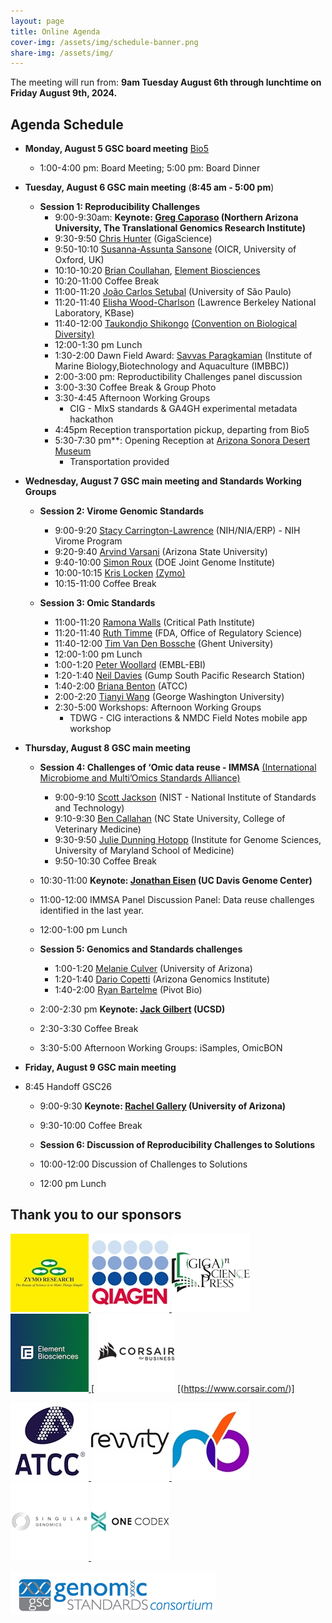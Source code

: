 ```yaml
---
layout: page
title: Online Agenda
cover-img: /assets/img/schedule-banner.png
share-img: /assets/img/
---
```


The meeting will run from: 
     **9am Tuesday August 6th through lunchtime on Friday August 9th, 2024.**

## Agenda Schedule 

* **Monday, August 5 GSC board meeting** [Bio5](https://bio5.org/)
    * 1:00-4:00 pm: Board Meeting; 5:00 pm: Board Dinner

* **Tuesday, August 6 GSC main meeting** (**8:45 am - 5:00 pm**) 
  * **Session 1: Reproducibility Challenges**
    * 9:00-9:30am: **Keynote: [Greg Caporaso](https://www.tgen.org/faculty-profiles/j-gregory-caporaso/) (Northern Arizona University, The Translational Genomics Research Institute)**
    * 9:30-9:50 [Chris Hunter](https://www.linkedin.com/in/chr1shunter/) (GigaScience) 
    * 9:50-10:10 [Susanna-Assunta Sansone](https://eng.ox.ac.uk/people/susanna-assunta-sansone/) (OICR, University
      of Oxford, UK)
    * 10:10-10:20 [Brian Coullahan](https://www.linkedin.com/in/brian-coullahan-b42b5a1/), [Element Biosciences](https://www.elementbiosciences.com)
    * 10:20-11:00	Coffee Break
    * 11:00-11:20 [João Carlos Setubal](https://www.iq.usp.br/setubal/index-en.html) (University of São Paulo)
    * 11:20-11:40 [Elisha Wood-Charlson](https://www.kbase.us/team/) (Lawrence Berkeley National Laboratory, KBase)
    * 11:40-12:00 [Taukondjo Shikongo](https://enb.iisd.org/10-years-nagoya-protocol-successes-challenges-looking-forward) [(Convention on Biological Diversity)](https://www.cbd.int)
    * 12:00-1:30 pm 	Lunch
    * 1:30-2:00 Dawn Field Award: [Savvas Paragkamian](https://imbbc.hcmr.gr/user/s-paragkamian/) (Institute of Marine Biology,Biotechnology and Aquaculture (IMBBC))
    * 2:00-3:00 pm: Reproductibility Challenges panel discussion
    * 3:00-3:30	Coffee Break & Group Photo
    * 3:30-4:45	Afternoon Working Groups  
       * CIG - MIxS standards & GA4GH experimental metadata hackathon
    * 4:45pm	  Reception transportation pickup, departing from Bio5 
    * 5:30-7:30 pm**: Opening Reception at [Arizona Sonora Desert Museum](https://desertmuseum.org/)
       * Transportation provided
         
* **Wednesday, August 7 GSC main meeting and Standards Working Groups** 
  * **Session 2: Virome Genomic Standards**
    * 9:00-9:20 [Stacy Carrington-Lawrence](https://www.nia.nih.gov/about/staff/carrington-lawrence-stacy) (NIH/NIA/ERP) - NIH Virome
      Program
    * 9:20-9:40 [Arvind Varsani](https://search.asu.edu/profile/3050059) (Arizona State University)
    * 9:40-10:00 [Simon Roux](https://jgi.doe.gov/our-science/scientists-jgi/simon-roux/) (DOE Joint Genome
      Institute)
    * 10:00-10:15 [Kris Locken](https://www.linkedin.com/in/kristopher-locken-a5a071a3/) [(Zymo)](https://www.zymoresearch.com)
    * 10:15-11:00	Coffee Break 

  * **Session 3: Omic Standards**
    * 11:00-11:20 [Ramona Walls](https://www.linkedin.com/in/ramona-walls-41aa7599/) (Critical Path Institute)
    * 11:20-11:40 [Ruth Timme](https://www.linkedin.com/in/ruth-e-timme-2615248/) (FDA, Office of Regulatory Science)
    * 11:40-12:00 [Tim Van Den Bossche](https://www.linkedin.com/in/vandenbosschetim) (Ghent University)
    * 12:00-1:00 pm	Lunch
    * 1:00-1:20 [Peter Woollard](https://www.embl.org/people/person/peter-woollard/) (EMBL-EBI)
    * 1:20-1:40 [Neil Davies](https://www.moorea.berkeley.edu/people/Neil-Davies) (Gump South Pacific Research
      Station)
    * 1:40-2:00 [Briana Benton](https://www.atcc.org/blogs/2024/taxonomic-classification-can-sometimes-be-a-strain) (ATCC)
    * 2:00-2:20	[Tianyi Wang](https://www.linkedin.com/in/tianyi-wang-3432429a/) (George Washington University)
    * 2:30-5:00 Workshops: Afternoon Working Groups
       * TDWG - CIG interactions & NMDC  Field Notes mobile app workshop
      
* **Thursday, August 8 GSC main meeting**
  * **Session 4: Challenges of ‘Omic data reuse - IMMSA** [(International Microbiome and Multi’Omics
      Standards Alliance)](https://www.microbialstandards.org/home) 
    * 9:00-9:10 [Scott Jackson](https://www.nist.gov/people/scott-jackson) (NIST - National Institute of Standards
      and Technology)
    * 9:10-9:30 [Ben Callahan](https://cvm.ncsu.edu/people/bcallah/) (NC State University, College of Veterinary
      Medicine)
    * 9:30-9:50 [Julie Dunning Hotopp](https://www.medschool.umaryland.edu/profiles/dunning-hotopp-julie-c/) (Institute for Genome Sciences, University of Maryland School of Medicine)
    * 9:50-10:30	Coffee Break
      
  * 10:30-11:00	**Keynote: [Jonathan Eisen](https://biology.ucdavis.edu/people/jonathan-eisen) (UC Davis Genome Center)**
  * 11:00-12:00 IMMSA Panel Discussion Panel: Data reuse challenges identified in the last year.
  * 12:00-1:00 pm	Lunch
    
  * **Session 5: Genomics and Standards challenges**
    * 1:00-1:20 [Melanie Culver](https://nature.arizona.edu/melanie-culver) (University of Arizona)
    * 1:20-1:40 [Dario Copetti](https://www.linkedin.com/in/dario-copetti-65ba528/) (Arizona Genomics Institute)
    * 1:40-2:00 [Ryan Bartelme](https://www.linkedin.com/in/ryan-bartelme/) (Pivot Bio)

  * 2:00-2:30 pm **Keynote: [Jack Gilbert](https://gilbertlab.ucsd.edu/) (UCSD)**
  * 2:30-3:30	Coffee Break
  * 3:30-5:00 Afternoon Working Groups: iSamples, OmicBON
   
 
* **Friday, August 9 GSC main meeting**
* 8:45 		Handoff GSC26
  * 9:00-9:30 **Keynote: [Rachel Gallery](https://nature.arizona.edu/rachel-gallery) (University of Arizona)**
  * 9:30-10:00	Coffee Break
    
  * **Session 6: Discussion of Reproducibility Challenges to Solutions**
  * 10:00-12:00	Discussion of Challenges to Solutions
  * 12:00 pm Lunch

## Thank you to our sponsors

[ ![ZymoPlatinum](./images/ZymoResearch-yellow-125.jpg) ](https://zymoresearch.eu/) [ ![QiagenGold](./images/qiagen-logo-125.jpg) ](https://www.qiagen.com/) [ ![GigaSciencePressGold](./images/GSPress-125.jpg) ](https://www.gigasciencepress.org/) [ ![ElementBiosciencesGold](./images/ElementBiosciences-logo-125.png) ](https://www.elementbiosciences.com/) [  ![SilverSponsorsOriginCorsair](./images/corsair-125.jpg) [(https://www.corsair.com/)]

[ ![SilverSponsorsATCC](./images/ATCC_logo_v125.jpg) ](https://www.atcc.org/) [ ![SilverSponsorsRevvityHealth](./images/revvity_logo-125.jpg) ](https://www.revvity.com/gb-en) [ ![n6tecBronze](./images/n6tec-125.jpg) ](https://www.n6tec.com/) [ ![SingularBronze](./images/SingularGenomics-125.jpg) ](https://singulargenomics.com/) [ ![OneCodexBronze](./images/one_codex-125.jpg) ](https://www.onecodex.com/)


<!-- <iframe src="https://calendar.google.com/calendar/embed?height=600&wkst=2&bgcolor=%23ffffff&ctz=Asia%2FBangkok&mode=WEEK&src=OTkwMGE0M2ZlMzJjNWE3YWU2OTVhOTdkOTRhOWQ0ZDA0Y2FlMWU5M2M5MjVlNDNmYWNlYTVmZGY1YTRhOTAzNEBncm91cC5jYWxlbmRhci5nb29nbGUuY29t&src=Z2Vuc2MtYm9hcmRAZ29vZ2xlZ3JvdXBzLmNvbQ&color=%237CB342&color=%237CB342" style="border:solid 1px #777" width="900" height="600" frameborder="0" scrolling="no"></iframe>
-->




[ ![GenSC](../assets/img/gsc_logo_sml.png) ](https://www.gensc.org/)
